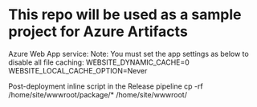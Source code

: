 # This repo will be used as a sample project for Azure Artifacts

Azure Web App service:
Note: You must set the app settings as below to disable all file caching:
WEBSITE_DYNAMIC_CACHE=0
WEBSITE_LOCAL_CACHE_OPTION=Never




Post-deployment inline script in the Release pipeline
cp -rf /home/site/wwwroot/package/* /home/site/wwwroot/
